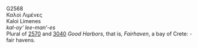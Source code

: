 G2568  
Καλοὶ Λιμένες  
Kaloi Limenes  
*kal-oy‘* *lee-man‘-es*  
Plural of [2570](g2570) and [3040](g3040) *Good* *Harbors*, that is,
*Fairhaven*, a bay of Crete: - fair havens.  

